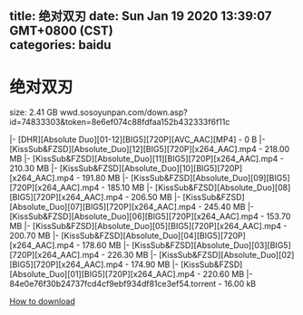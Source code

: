 
title: 绝对双刃
date: Sun Jan 19 2020 13:39:07 GMT+0800 (CST)    
categories: baidu
---

# 绝对双刃
size: 2.41 GB
 wwd.sosoyunpan.com/down.asp?id=74833303&token=8e6ef074c88fdfaa152b432333f6f11c
 
|- [DHR][Absolute Duo][01-12][BIG5][720P][AVC_AAC][MP4] - 0 B
|- [KissSub&FZSD][Absolute_Duo][12][BIG5][720P][x264_AAC].mp4 - 218.00 MB
|- [KissSub&FZSD][Absolute_Duo][11][BIG5][720P][x264_AAC].mp4 - 210.30 MB
|- [KissSub&FZSD][Absolute_Duo][10][BIG5][720P][x264_AAC].mp4 - 191.80 MB
|- [KissSub&FZSD][Absolute_Duo][09][BIG5][720P][x264_AAC].mp4 - 185.10 MB
|- [KissSub&FZSD][Absolute_Duo][08][BIG5][720P][x264_AAC].mp4 - 206.50 MB
|- [KissSub&FZSD][Absolute_Duo][07][BIG5][720P][x264_AAC].mp4 - 245.40 MB
|- [KissSub&FZSD][Absolute_Duo][06][BIG5][720P][x264_AAC].mp4 - 153.70 MB
|- [KissSub&FZSD][Absolute_Duo][05][BIG5][720P][x264_AAC].mp4 - 200.70 MB
|- [KissSub&FZSD][Absolute_Duo][04][BIG5][720P][x264_AAC].mp4 - 178.60 MB
|- [KissSub&FZSD][Absolute_Duo][03][BIG5][720P][x264_AAC].mp4 - 226.30 MB
|- [KissSub&FZSD][Absolute_Duo][02][BIG5][720P][x264_AAC].mp4 - 174.90 MB
|- [KissSub&FZSD][Absolute_Duo][01][BIG5][720P][x264_AAC].mp4 - 220.60 MB
|- 84e0e76f30b24737fcd4cf9ebf934df81ce3ef54.torrent - 16.00 kB

[How to download](https://bpcam.bemobtrk.com/go/2ceec3aa-1ca2-46d6-b9ff-aaa5c184517c?jno=3409)